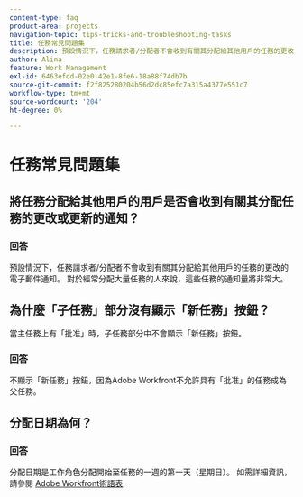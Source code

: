 ```yaml
---
content-type: faq
product-area: projects
navigation-topic: tips-tricks-and-troubleshooting-tasks
title: 任務常見問題集
description: 預設情況下，任務請求者/分配者不會收到有關其分配給其他用戶的任務的更改的電子郵件通知。 對於經常分配大量任務的人來說，這些任務的通知量將非常大。
author: Alina
feature: Work Management
exl-id: 6463efdd-02e0-42e1-8fe6-18a88f74db7b
source-git-commit: f2f825280204b56d2dc85efc7a315a4377e551c7
workflow-type: tm+mt
source-wordcount: '204'
ht-degree: 0%

---
```


# 任務常見問題集

## 將任務分配給其他用戶的用戶是否會收到有關其分配任務的更改或更新的通知？

### 回答

預設情況下，任務請求者/分配者不會收到有關其分配給其他用戶的任務的更改的電子郵件通知。 對於經常分配大量任務的人來說，這些任務的通知量將非常大。

## 為什麼「子任務」部分沒有顯示「新任務」按鈕？

當主任務上有「批准」時，子任務部分中不會顯示「新任務」按鈕。

### 回答

不顯示「新任務」按鈕，因為Adobe Workfront不允許具有「批准」的任務成為父任務。

## 分配日期為何？

### 回答

分配日期是工作角色分配開始至任務的一週的第一天（星期日）。 如需詳細資訊，請參閱 [Adobe Workfront術語表](../../../workfront-basics/navigate-workfront/workfront-navigation/workfront-terminology-glossary.md).
